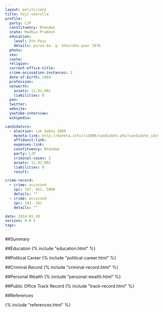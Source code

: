 ```yaml
---
layout: politician2
title: haji noorulla
profile: 
  party: LJP
  constituency: Khandwa
  state: Madhya Pradesh
  education: 
    level: 5th Pass
    details: purva ma. g. khaireha year 1976
  photo: 
  sex: 
  caste: 
  religion: 
  current-office-title: 
  crime-accusation-instances: 2
  date-of-birth: 1964
  profession: 
  networth: 
    assets: 11,93,002
    liabilities: 0
  pan: 
  twitter: 
  website: 
  youtube-interview: 
  wikipedia: 

candidature: 
  - election: Lok Sabha 2009
    myneta-link: http://myneta.info/ls2009/candidate.php?candidate_id=5291
    affidavit-link: 
    expenses-link: 
    constituency: Khandwa 
    party: LJP
    criminal-cases: 2
    assets: 11,93,002
    liabilities: 0
    result:  

crime-record: 
  - crime: accussed
    ipc: 147, 451, 506B
    details: "" 
  - crime: accussed
    ipc: 143, 341
    details: "" 

date: 2014-01-28
version: 0.0.5
tags: 
---
```

##Summary


##Education
{% include "education.html" %}


##Political Career
{% include "political-career.html" %}


##Criminal Record
{% include "criminal-record.html" %}


##Personal Wealth
{% include "personal-wealth.html" %}


##Public Office Track Record
{% include "track-record.html" %}


##References


{% include "references.html" %}